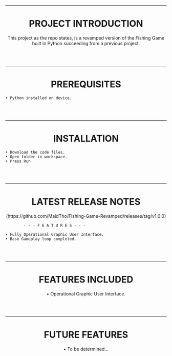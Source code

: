 <br>
<br>

---------------------------------------------------
<h1 align="center">PROJECT INTRODUCTION</h1>
<p align="center"> This project as the repo states, is a revamped version of the Fishing Game built in Python succeeding from a previous project. </p>
<br>
<br>

---------------------------------------------------
<h1 align="center">PREREQUISITES</h1>

    • Python installed on device. 

<br>
<br>

---------------------------------------------------
<h1 align="center">INSTALLATION</h1>

    • Download the code files. 
    • Open folder in workspace.  
    • Press Run

<br>
<br>

---------------------------------------------------
<h1 align="center">LATEST RELEASE NOTES</h1>
<p align="center">(https://github.com/MaidTho/Fishing-Game-Revamped/releases/tag/v1.0.0)

            - - - F E A T U R E S - - - 

    • Fully Operational Graphic User Interface.
    • Base Gameplay loop completed.
    

</p>
<br>
<br>

---------------------------------------------------
<h1 align="center">FEATURES INCLUDED</h1>

<p align="center">
• Operational Graphic User Interface.

<!---  ![alt text](https://github.com/MaidTho/Fishing-Game-Revamped/blob/main/top_image.png?raw=true) --->
</p>
<br>
<br>

---------------------------------------------------
<h1 align="center"> FUTURE FEATURES </h1>
<p align="center">
• To be determined...
</p>
<br>
<br>









